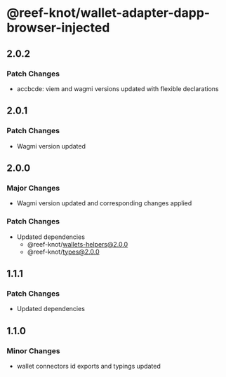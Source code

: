 # @reef-knot/wallet-adapter-dapp-browser-injected

## 2.0.2

### Patch Changes

- accbcde: viem and wagmi versions updated with flexible declarations

## 2.0.1

### Patch Changes

- Wagmi version updated

## 2.0.0

### Major Changes

- Wagmi version updated and corresponding changes applied

### Patch Changes

- Updated dependencies
  - @reef-knot/wallets-helpers@2.0.0
  - @reef-knot/types@2.0.0

## 1.1.1

### Patch Changes

- Updated dependencies

## 1.1.0

### Minor Changes

- wallet connectors id exports and typings updated
